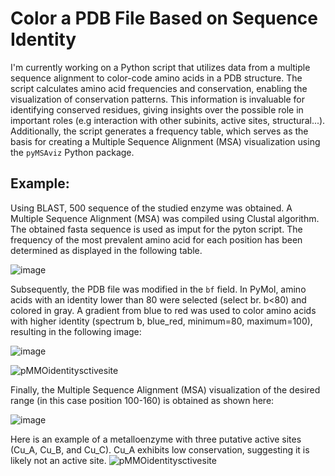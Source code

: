 
# Color a PDB File Based on Sequence Identity

I'm currently working on a Python script that utilizes data from a multiple sequence alignment to color-code amino acids in a PDB structure. The script calculates amino acid frequencies and conservation, enabling the visualization of conservation patterns. This information is invaluable for identifying conserved residues, giving insights over the possible role in important roles (e.g interaction with other subinits, active sites, structural...). Additionally, the script generates a frequency table, which serves as the basis for creating a Multiple Sequence Alignment (MSA) visualization using the `pyMSAviz` Python package.

## Example:
Using BLAST, 500 sequence of the studied enzyme was obtained. A Multiple Sequence Alignment (MSA) was compiled using Clustal algorithm. The obtained fasta sequence is used as imput for the pyton script. The frequency of the most prevalent amino acid for each position has been determined as displayed in the following table.

![image](https://github.com/StoccoFilippo/IdentityPDBVisualization/assets/148588396/b38ecba0-4e71-4428-ae64-606a134b9971)

Subsequently, the PDB file was modified in the `bf` field. In PyMol, amino acids with an identity lower than 80 were selected (select br. b<80) and colored in gray. A gradient from blue to red was used to color amino acids with higher identity (spectrum b, blue_red, minimum=80, maximum=100), resulting in the following image:

![image](https://github.com/StoccoFilippo/IdentityPDBVisualization/assets/148588396/6a6339c4-c337-4110-8415-5f82abc8ea20)

![pMMOidentitysctivesite](https://github.com/StoccoFilippo/IdentityPDBVisualization/assets/148588396/1d7885bc-965a-4762-accd-6651243d0240)

Finally, the Multiple Sequence Alignment (MSA) visualization of the desired range (in this case position 100-160) is obtained as shown here:

![image](https://github.com/StoccoFilippo/IdentityPDBVisualization/assets/148588396/da4c53f0-992a-484a-8802-c51cca84c848)

Here is an example of a metalloenzyme with three putative active sites (Cu_A, Cu_B, and Cu_C). Cu_A exhibits low conservation, suggesting it is likely not an active site.
![pMMOidentitysctivesite](https://github.com/StoccoFilippo/IdentityPDBVisualization/assets/148588396/1d7885bc-965a-4762-accd-6651243d0240)

